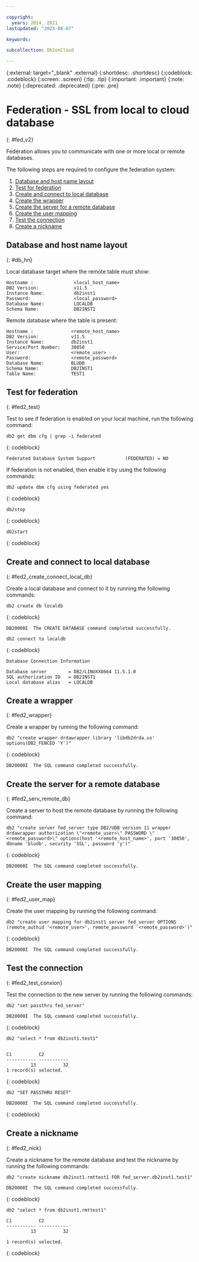 ```yaml
---

copyright:
  years: 2014, 2021
lastupdated: "2023-06-07"

keywords: 

subcollection: Db2onCloud

---
```


 
{:external: target="_blank" .external}
{:shortdesc: .shortdesc}
{:codeblock: .codeblock}
{:screen: .screen}
{:tip: .tip}
{:important: .important}
{:note: .note}
{:deprecated: .deprecated}
{:pre: .pre}

# Federation - SSL from local to cloud database
{: #fed_v2}

Federation allows you to communicate with one or more local or remote databases.

The following steps are required to configure the federation system:

1. [Database and host name layout](#db_hn)
2. [Test for federation](#fed2_test)
3. [Create and connect to local database](#fed2_create_connect_local_db)
4. [Create the wrapper](#fed2_wrapper)
5. [Create the server for a remote database](#fed2_serv_remote_db)
6. [Create the user mapping](#fed2_user_map)
7. [Test the connection](#fedv2_test_conxion)
8. [Create a nickname](#fed2_nick)


## Database and host name layout
{: #db_hn}

Local database target where the remote table must show:

```
Hostname :               <local_host_name>
DB2 Version:             v11.5
Instance Name:           db2inst1
Password:                <local_password>
Database Name:           LOCALDB
Schema Name:             DB2INST1
```

Remote database where the table is present:

```
Hostname :              <remote_host_name>
DB2 Version:            v11.5
Instance Name:          db2inst1
Service/Port Number:    30850
User:                   <remote_user>
Password:               <remote_password>
Database Name:          BLUDB
Schema Name:            DB2INST1
Table Name:             TEST1
```


## Test for federation
{: #fed2_test}

Test to see if federation is enabled on your local machine, run the following command:

```
db2 get dbm cfg | grep -i federated
```
{: codeblock}

```
Federated Database System Support           (FEDERATED) = NO
```

If federation is not enabled, then enable it by using the following commands:

```
db2 update dbm cfg using federated yes
```
{: codeblock}

```
db2stop
```
{: codeblock}

```
db2start
```
{: codeblock}

## Create and connect to local database
{: #fed2_create_connect_local_db}

Create a local database and connect to it by running the following commands:

```
db2 create db localdb
```
{: codeblock}

```
DB20000I  The CREATE DATABASE command completed successfully.
```

```
db2 connect to localdb
```
{: codeblock}

```
Database Connection Information

Database server        = DB2/LINUXX8664 11.5.1.0
SQL authorization ID   = DB2INST1
Local database alias   = LOCALDB
```


## Create a wrapper
{: #fed2_wrapper}

Create a wrapper by running the following command:

```
db2 "create wrapper drdawrapper library 'libdb2drda.so' options(DB2_FENCED 'Y')"
```
{: codeblock}

```
DB20000I  The SQL command completed successfully.
```

## Create the server for a remote database
{: #fed2_serv_remote_db}

Create a server to host the remote database by running the following command:

```
db2 "create server fed_server type DB2/UDB version 11 wrapper drdawrapper authorization \"<remote_user>\" PASSWORD \"<remote_password>\" options(host '<remote_host_name>', port '30850', dbname 'bludb', security 'SSL', password 'y')"
```
{: codeblock}

```
DB20000I  The SQL command completed successfully.
```


## Create the user mapping
{: #fed2_user_map}

Create the user mapping by running the following command:

```
db2 "create user mapping for db2inst1 server fed_server OPTIONS (remote_authid '<remote_user>', remote_password '<remote_password>')"
```
{: codeblock}

```
DB20000I  The SQL command completed successfully.
```

## Test the connection
{: #fed2_test_conxion}

Test the connection to the new server by running the following commands:

```
db2 "set passthru fed_server"

DB20000I  The SQL command completed successfully.
```
{: codeblock}

```
db2 "select * from db2inst1.test1"


C1          C2
----------- -----------
         13          32
1 record(s) selected.
```
{: codeblock}


```
db2 "SET PASSTHRU RESET"

DB20000I  The SQL command completed successfully.
```
{: codeblock}


## Create a nickname
{: #fed2_nick}

Create a nickname for the remote database and test the nickname by running the following commands:
```
db2 "create nickname db2inst1.rmttest1 FOR fed_server.db2inst1.test1"

DB20000I  The SQL command completed successfully.
```
{: codeblock}

```
db2 "select * from db2inst1.rmttest1"

C1          C2
----------- -----------
         13          32

1 record(s) selected.
```
{: codeblock}

